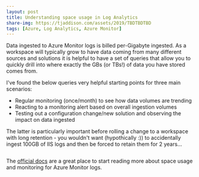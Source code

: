 ```yaml
---
layout: post
title: Understanding space usage in Log Analytics
share-img: https://tjaddison.com/assets/2019/TBDTBDTBD
tags: [Azure, Log Analytics, Azure Monitor]
---
```


Data ingested to Azure Monitor logs is billed per-Gigabyte ingested.  As a workspace will typically grow to have data coming from many different sources and solutions it is helpful to have a set of queries that allow you to quickly drill into where exactly the GBs (or TBs!) of data you have stored comes from.

I've found the below queries very helpful starting points for three main scenarios:

- Regular monitoring (once/month) to see how data volumes are trending
- Reacting to a monitoring alert based on overall ingestion volumes
- Testing out a configuration change/new solution and observing the impact on data ingested

The latter is particularly important before rolling a change to a workspace with long retention - you wouldn't want (hypothically :)) to accidentally ingest 100GB of IIS logs and then be forced to retain them for 2 years...

```kql

```

The [official docs][1] are a great place to start reading more about space usage and monitoring for Azure Monitor logs.

[1]: https://docs.microsoft.com/en-us/azure/azure-monitor/platform/manage-cost-storage
[Wire Data Solution]: https://docs.microsoft.com/en-us/azure/azure-monitor/insights/wire-data